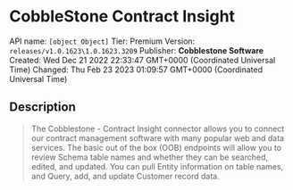 # CobbleStone Contract Insight
API name: `[object Object]`
Tier: Premium
Version: `releases/v1.0.1623\1.0.1623.3209`
Publisher: **Cobblestone Software**
Created: Wed Dec 21 2022 22:33:47 GMT+0000 (Coordinated Universal Time)
Changed: Thu Feb 23 2023 01:09:57 GMT+0000 (Coordinated Universal Time)

## Description
> The Cobblestone - Contract Insight connector allows you to connect our contract management software with many popular web and data services. The basic out of the box (OOB) endpoints will allow you to review Schema table names and whether they can be searched, edited, and updated. You can pull Entity information on table names, and Query, add, and update Customer record data.
